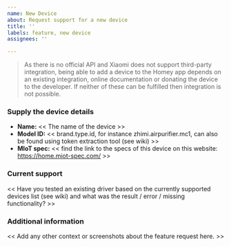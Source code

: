 ```yaml
---
name: New Device
about: Request support for a new device
title: ''
labels: feature, new device
assignees: ''

---
```


> As there is no official API and Xiaomi does not support third-party integration, being able to add a device to the Homey app depends on an existing integration, online documentation or donating the device to the developer. If neither of these can be fulfilled then integration is not possible.

### Supply the device details
* **Name:** << The name of the device >>
* **Model ID:** << brand.type.id, for instance zhimi.airpurifier.mc1, can also be found using token extraction tool (see wiki) >>
* **MIoT spec:** << find the link to the specs of this device on this website: https://home.miot-spec.com/ >>

### Current support
<< Have you tested an existing driver based on the currently supported devices list (see wiki) and what was the result / error / missing functionality? >>

### Additional information
<< Add any other context or screenshots about the feature request here. >>
